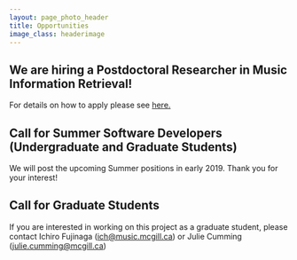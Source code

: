```yaml
---
layout: page_photo_header
title: Opportunities
image_class: headerimage
---
```


## We are hiring a Postdoctoral Researcher in Music Information Retrieval!

For details on how to apply please see <a href="{{ site.baseurl }}/opportunities/postdoc-analysis"> here.</a>

## Call for Summer Software Developers (Undergraduate and Graduate Students)

We will post the upcoming Summer positions in early 2019. Thank you for your interest!

## Call for Graduate Students

If you are interested in working on this project as a graduate student, please contact Ichiro
Fujinaga (ich@music.mcgill.ca) or Julie Cumming
(julie.cumming@mcgill.ca)
